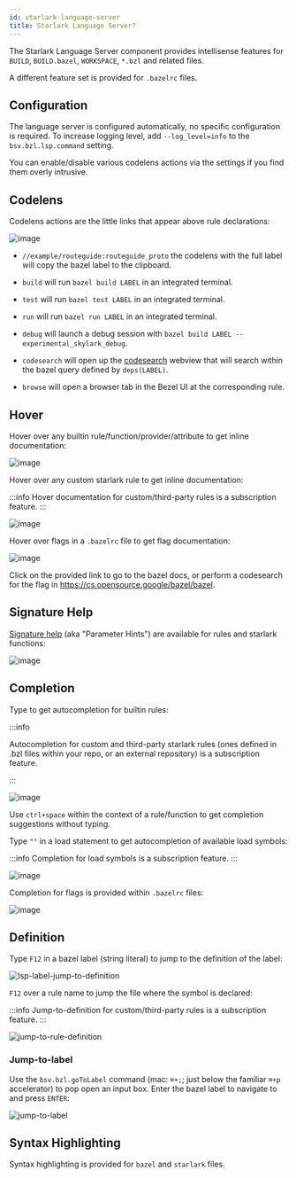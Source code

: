 ```yaml
---
id: starlark-language-server
title: Starlark Language Server?
---
```


The Starlark Language Server component provides intellisense features for `BUILD`, `BUILD.bazel`, `WORKSPACE`, `*.bzl` and related files.

A different feature set is provided for `.bazelrc` files.

## Configuration

The language server is configured automatically, no specific configuration is required.  To increase logging level, add `--log_level=info` to the `bsv.bzl.lsp.command` setting.

You can enable/disable various codelens actions via the settings if you find them overly intrusive.

## Codelens

Codelens actions are the little links that appear above rule declarations:

![image](https://user-images.githubusercontent.com/50580/144455265-a5e60a26-179a-46a1-b4e6-f498cc62c4da.png)

- `//example/routeguide:routeguide_proto` the codelens with the full label will
   copy the bazel label to the clipboard.

- `build` will run `bazel build LABEL` in an integrated terminal.
- `test` will run `bazel test LABEL` in an integrated terminal.
- `run` will run `bazel run LABEL` in an integrated terminal.
- `debug` will launch a debug session with `bazel build LABEL --experimental_skylark_debug`.
- `codesearch` will open up the [codesearch](codesearch.md) webview that will
  search within the bazel query defined by `deps(LABEL)`.
- `browse` will open a browser tab in the Bezel UI at the corresponding rule.

## Hover

Hover over any builtin rule/function/provider/attribute to get inline documentation:

![image](https://user-images.githubusercontent.com/50580/144456887-8dc14482-e98e-4caa-bb5d-87c21f2e9f22.png)

Hover over any custom starlark rule to get inline documentation:

:::info
Hover documentation for custom/third-party rules is a subscription feature.
:::

![image](https://user-images.githubusercontent.com/50580/144457202-f6143170-117f-4ba2-b565-0520234c24fb.png)

Hover over flags in a `.bazelrc` file to get flag documentation:

![image](https://user-images.githubusercontent.com/50580/144457787-dc1354e5-76a1-48d9-a68d-510082b79568.png)

Click on the provided link to go to the bazel docs, or perform a codesearch for
the flag in https://cs.opensource.google/bazel/bazel.

## Signature Help

[Signature help](https://www.youtube.com/watch?v=vi2PLcLqVxI) (aka "Parameter
Hints") are available for rules and starlark functions:

![image](https://user-images.githubusercontent.com/50580/145118530-26cbfa5a-33de-4988-961d-8e1e9eb89803.png)

## Completion

Type to get autocompletion for builtin rules:

:::info

Autocompletion for custom and third-party starlark rules (ones defined in .bzl
files within your repo, or an external repository) is a subscription feature.

:::

![image](https://user-images.githubusercontent.com/50580/142479223-e1c9161c-ced8-4c2f-a0eb-998e802a5468.gif)

Use `ctrl+space` within the context of a rule/function to get completion
suggestions without typing.

Type `""` in a load statement to get autocompletion of available load symbols:

:::info
Completion for load symbols is a subscription feature.
:::

![image](https://user-images.githubusercontent.com/50580/144459351-6508f9f5-1a1d-41b4-aac7-66c518024d57.png)

Completion for flags is provided within `.bazelrc` files:

![image](https://user-images.githubusercontent.com/50580/144462097-85d8f603-11c8-4a85-a6c8-894572fc84cc.png)

## Definition

Type `F12` in a bazel label (string literal) to jump to the definition of the label:

![lsp-label-jump-to-definition](https://user-images.githubusercontent.com/50580/144460690-53d3f7e7-0e49-40c3-8306-b23cde9e78f2.gif)

`F12` over a rule name to jump the file where the symbol is declared:

:::info
Jump-to-definition for custom/third-party rules is a subscription feature.
:::

![jump-to-rule-definition](https://user-images.githubusercontent.com/50580/144461590-c29d7d18-68e0-471d-a340-7ff7dd81cf3b.gif)

### Jump-to-label

Use the `bsv.bzl.goToLabel` command (mac: `⌘+;`; just below the familiar `⌘+p`
accelerator) to pop open an input box.  Enter the bazel label to navigate to and
press `ENTER`:

![jump-to-label](https://user-images.githubusercontent.com/50580/144545241-0f92f222-a916-491f-9c9b-9a5fe0ae5735.gif)

## Syntax Highlighting

Syntax highlighting is provided for `bazel` and `starlark` files.
